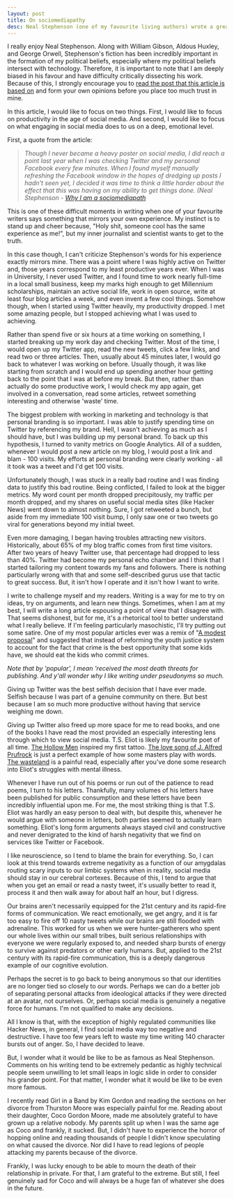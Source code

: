 ```yaml
---
layout: post
title: On sociomediapathy
desc: Neal Stephenson (one of my favourite living authors) wrote a great article on his use of social media. The article was good enough that I feel the need to add my own comments.
---
```


I really enjoy Neal Stephenson. Along with William Gibson, Aldous Huxley, and George Orwell, Stephenson's fiction has been incredibly important in the formation of my political beliefs, especially where my political beliefs intersect with  technology. Therefore, it is important to note that I am deeply biased in his favour and have difficulty critically 
dissecting his work. Because of this, I strongly encourage you to [read the post that this article is based on](http://www.nealstephenson.com/social-media.html) and form your own opinions before you place too much trust in mine.

In this article, I would like to focus on two things. First, I would like to focus on productivity in the age of social media. And second, I would like to focus on what engaging in social media does to us on a deep, emotional level.

First, a quote from the article:

>_Though I never became a heavy poster on social media, I did reach a point last year when I was checking Twitter and my personal Facebook every few minutes. When I found myself manually refreshing the Facebook window in the hopes of dredging up posts I hadn't seen yet, I decided it was time to think a little harder about the effect that this was having on my ability to get things done. (Neal Stephenson - [Why I am a sociomediapath](http://www.nealstephenson.com/social-media.html)_

This is one of these difficult moments in writing when one of your favourite writers says something that mirrors your own experience. My instinct is to stand up and cheer because, "Holy shit, someone cool has the same experience as me!", but my inner journalist and scientist wants to get to the truth.

In this case though, I can't criticize Stephenson's words for his experience exactly mirrors mine. There was a point where I was highly active on Twitter and, those years correspond to my least productive years ever. When I was in University, I never used Twitter, and I found time to work nearly full-time in a local small business, keep my marks high enough to get Millennium scholarships, maintain an active social life, work in open source, write at least four blog articles a week,  and even invent a few cool things. Somehow though, when I started using Twitter heavily, my productivity dropped. I met some amazing people, but I stopped achieving what I was used to achieving.

Rather than spend five or six hours at a time working on something, I started breaking up my work day and checking Twitter. Most of the time, I would open up my Twitter app, read the new tweets, click a few links, and read two or three articles. Then, usually about 45 minutes later, I would go back to whatever I was working on before. Usually though, it was like starting from scratch and I would end up spending another hour getting back to the point that I was at before my break. But then, rather than actually do some productive work, I would check my app again, get involved in a conversation, read some articles, retweet something interesting and otherwise 'waste' time.

The biggest problem with working in marketing and technology is that personal branding is so important. I was able to justify spending time on Twitter by referencing my brand. Hell, I wasn't achieving as much as I should have, but I was building up my personal brand. To back up this hypothesis, I turned to vanity metrics on Google Analytics. All of a sudden, whenever I would post a new article on my blog, I would post a link and blam - 100 visits. My efforts at personal branding were clearly working - all it took was a tweet and I'd get 100 visits.

Unfortunately though, I was stuck in a really bad routine and I was finding data to justify this bad routine. Being conflicted, I failed to look at the bigger metrics. My word count per month dropped precipitously, my traffic per month dropped, and my shares on useful social media sites (like Hacker News) went down to almost nothing. Sure, I got retweeted a bunch, but aside from my immediate 100 visit bump, I only saw one or two tweets go viral for generations beyond my initial tweet.

Even more damaging, I began having troubles attracting new visitors. Historically, about 65% of my blog traffic comes from first time visitors. After two years of heavy Twitter use, that percentage had dropped to less than 40%. Twitter had become my personal echo chamber and I think that I started tailoring my content towards my fans and followers. There is nothing particularly wrong with that and some self-described gurus use that tactic to great success. But, it isn't how I operate and it isn't how I want to write.

I write to challenge myself and my readers. Writing is a way for me to try on ideas, try on arguments, and learn new things. Sometimes, when I am at my best, I will write a long article espousing a point of view that I disagree with. That seems dishonest, but for me, it's a rhetorical tool to better understand what I really believe. If I'm feeling particularly masochistic, I'll try putting out some satire. One of my most popular articles ever was a remix of "[A modest proposal](http://art-bin.com/art/omodest.html)" and suggested that instead of reforming the youth justice system to account for the fact that crime is the best opportunity that some kids have, we should eat the kids who commit crimes.

_Note that by 'popular', I mean 'received the most death threats for publishing. And y'all wonder why I like writing under pseudonyms so much._

Giving up Twitter was the best selfish decision that I have ever made. Selfish because I was part of a genuine community on there. But best because I am so much more productive without having that service weighing me down.

Giving up Twitter also freed up more space for me to read books, and one of the books I have read the most provided an especially interesting lens through which to view social media. T.S. Eliot is likely my favourite poet of all time. [The Hollow Men](http://www.shmoop.com/hollow-men/poem-text.html) inspired my first tattoo. [The love song of J. Alfred Prufrock](http://www.poetryfoundation.org/poetrymagazine/poem/173476) is just a perfect example of how some masters play with words. [The wasteland](http://www.bartleby.com/201/1.html) is a painful read, especially after you've done some research into Eliot's struggles with mental illness.

Whenever I have run out of his poems or run out of the patience to read poems, I turn to his letters. Thankfully, many volumes of his letters have been published for public consumption and these letters have been incredibly influential upon me. For me, the most striking thing is that T.S. Eliot was hardly an easy person to deal with, but despite this, whenever he would argue with someone in letters, both parties seemed to actually learn something. Eliot's long form arguments always stayed civil and constructive and never denigrated to the kind of harsh negativity that we find on services like Twitter or Facebook.

I like neuroscience, so I tend to blame the brain for everything. So, I can look at this trend towards extreme negativity as a function of our amygdalas routing scary inputs to our limbic systems when in reality, social media should stay in our cerebral cortexes. Because of this, I tend to argue that when you get an email or read a nasty tweet, it's usually better to read it, process it and then walk away for about half an hour, but I digress.

Our brains aren't necessarily equipped for the 21st century and its rapid-fire forms of communication. We react emotionally, we get angry, and it is far too easy to fire off 10 nasty tweets while our brains are still flooded with adrenaline. This worked for us when we were hunter-gatherers who spent our whole lives within our small tribes, built serious relationships with everyone we were regularly exposed to, and needed sharp bursts of energy to survive against predators or other early humans. But, applied to the 21st century with its rapid-fire communication, this is a deeply dangerous example of our cognitive evolution.

Perhaps the secret is to go back to being anonymous so that our identities are no longer tied so closely to our words. Perhaps we can do a better job of separating personal attacks from ideological attacks if they were directed at an avatar, not ourselves. Or, perhaps social media is genuinely a negative force for humans. I'm not qualified to make any decisions.

All I know is that, with the exception of highly regulated communities like Hacker News, in general, I find social media way too negative and destructive. I have too few years left to waste my time writing 140 character bursts out of anger. So, I have decided to leave.

But, I wonder what it would be like to be as famous as Neal Stephenson. Comments on his writing tend to be extremely pedantic as highly technical people seem unwilling to let small leaps in logic slide in order to consider his grander point. For that matter, I wonder what it would be like to be even more famous.

I recently read Girl in a Band by Kim Gordon and reading the sections on her divorce from Thurston Moore was especially painful for me. Reading about their daughter, Coco Gordon Moore, made me absolutely grateful to have grown up a relative nobody. My parents split up when I was the same age as Coco and frankly, it sucked. But, I didn't have to experience the horror of hopping online and reading thousands of people I didn't know speculating on what caused the divorce. Nor did I have to read legions of people attacking my parents because of the divorce.

Frankly, I was lucky enough to be able to mourn the death of their relationship in private. For that, I am grateful to the extreme. But still, I feel genuinely sad for Coco and will always be a huge fan of whatever she does in the future.
